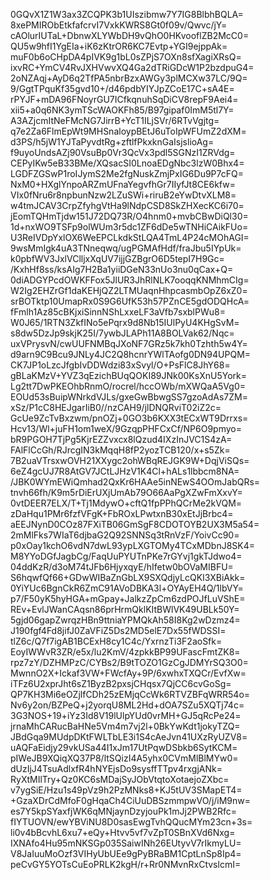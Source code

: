 0GQvX1Z1W3ax3ZCQPK3b1UIszibmw7Y7IG8BlbhBQLA=
8xePMIRObEtkfafcrvI7VxkKWRS8Gt0f09v/Qwvc/jY=
cAOlurIUTaL+DbnwXLYWbDH9vQhO0HKvooflZB2McC0=
QU5w9hfI1YgEIa+iK6zKtrOR6KC7Evtp+YGI9ejppAk=
muF0b6oCHpDA4pIVK9g1bL0sZPjS7OXn8sfXagiXRsQ=
ixvRC+YmCV4RvJXHVwvXQ4Ga2dTRiGDcW1P2bzdpuG4=
2oNZAqj+AyD6q2TfPA5nbrBzxAWGy3plMCXw37LC/9Q=
9/GgtTPquKf35gvd10+/d46pdbYIYJpZCoE17C+sA4E=
rPYJF+mDA96FNoyrGU7ICfkqnuhSqDiCV8repF9Aei4=
xii5+a0q6NK3ymTScWAOKFh85/B97gipaf0ImM5tl7Y=
A3AZjcmItNeFMcNG7JirrB+YcT1ILjSVr/6RTvVgjtg=
q7e2Za6FlmEpWt9MHSnaloypBEtJ6uToIpWFUmZ2dXM=
d3PS/h5jW1YJTaPyvdtRg+zftlfPkxknGaIsjslioAg=
f9uyoUndsAZj90VsuBp0Vr3QcVx3pdl5SGNzI1ZRVdg=
CEPyIKw5eB33BMe/XQsacSI0LnoaEDgNbc3lzW0Bhx4=
LGDFZGSwP1roIJymS2Me2fgNuskZmjPxIG6Du9P7cFQ=
NxM0+HXglYnpoARZmUFnaYegvfhGr7IIyfJt8CE6kfw=
VIx0fNru6r8npbunNzw2LZuSWi+riruB2eYwDtvXLM8=
w4tmJCAV3CrpZfyhgVtHa9lNdpCSD8SkZHXecKC6i70=
jEomTQHmTjdw151J72DQ73R/O4hnm0+mvbCBwDiQl30=
1d+nxWO9TSFp9olWUm3r5dc1ZF6dDe5wTNHiCAikFUo=
U3ReIVDpYxlOX6WeEPCLkdkStLQA4TmL4P24cMOhAGI=
9wsMmIgk4uA3TNneqwq/ugPGMAfHdf/fraJbu5IYpUk=
k0pbfWV3JxlVClljxXqUV7ijjGZBgrO6D5tepI7H9Gc=
/KxhHf8ss/ksAIg7H2Ba1yiiDGeN33nUo3nu0qCax+Q=
0diADGYPcdOWKFFox5JlUR3JhRlNLK7ooqqKNMhmCIg=
W2Ig2EHZrGf1daKEHjQZ2LTMUaqnHhpcasmbOpZ6xZ0=
srBOTktp10UmapRx0S9G6UfK53h57PZnCE5gdODQHcA=
fFmlh1Az85cBKjxiSinnNShLxxeLF3aVfb7sxblPWu8=
W0J65/1RTN3ZkfINo5ePqrx9d8Nb15IUlPyU4KHgSvM=
s8dw5DzJp9skjK25I/7ywbJLAPh11A8BOLVak62/Nqc=
uxVPrysvN/cwUUFNMBqJXoNF7GRz5k7kh0Tzhth5w4Y=
d9arn9C9Bcu9JNLy4JC2Q8hcnrYWlTAofg0DN94UPQM=
CK7JP1oLzcJfgbIvDDWdzi83xSvyl/O+PsFlC8JhY68=
gBLaKMzV+YVZ3qEzichBUqQOKI89JNk00KsXnU5York=
Lg2tt7DwPKEOhbRnmO/rocrel/hccOWb/mXWQaA5Vg0=
EOUd53sBuipWNrkdVJLs/gxeGwBbwgSS7gzoAdAs7ZM=
xSz/P1cC8HEJgarIiB0//nzCAH9/jlDNQRviT02iZ2c=
GcUe9ZcTvBxzwm/pnOZj+0GO3b6KXX3tECxWT9Drrxs=
Hcv13/Wl+juFH1om1weX/9GzqpPHFCxCf/NP6O9pmyo=
bR9PGOH7TjPg5KjrEZZvxcx8lQzud4IXzInJVC1S4zA=
FAlFlCcGh/RJrcgIN3kMqqH8fP2yozTCB120/x+s5Zk=
7B2uaVTrsxwOVH21XXygc2ohWBqREJGK9W+DqjViSQs=
6eZ4gcUJ7R8AtGV7JCtLJHzV1K4Cl+hALs1lbbcm8NA=
/JBK0WYmEWiQmhad2QxKr6HAAe5inNEwS4OOmJabQRs=
tnvh66fh/K9m5rDiErUXjUmAb79O66AaPgXZwFmXxvY=
0vtDEER7ELX/T+Tj1MdywO+cftQ1fpPPhQCrMe2kVQM=
zDaHqu1PMr6fzfVFgK+FbROxLPwtxnB30xEtJjBrbc4=
aEEJNynD0COz87FXiTB06GmSgF8CDOTOYB2UX3M5a54=
2mMlFks7WIaT6djbaG2Q92SNNSq3tRnVzF/YoivCc90=
p0xOay1kchO6vdN7dwL93ypLXGTOMy4TCxMDbnJ8SK4=
M8YYoDGfJagbCg/FaqUuPYUTnPKe7rGYvj1gkTJdwo4=
04ddKzR/d3oM74tJFb6HjyxqyE/hIfetw0bOVaMIBFU=
S6hqwfQf66+GDwWIBaZnGbLX9SXQdjyLcQKI3XBiAkk=
0YiYUc6BgnCkR6ZmC91AVoDBKA3l+OYAyEH4Q/1lbVY=
p7/F50yK5hyHGA+mGpay+JalkzZpCm6zdPOJfLuVShE=
REv+EvlJWanCAqsn86prHrmQklKItBWlVK49UBLk50Y=
5gjd06gapZwrqzHBn9ttniaYPMQkAh58I8Kg2wDzmz4=
J190fgf4Fd8jifJ0ZaVFiZ5Ds2MD5elE7Dx55fWDSSI=
tlZ6c/Q7f7igAB1BCExH8cy1C4c/YxrnzTi3F2aoSfk=
EoyIWWvR3ZR/e5x/lu2KmV/4zpkkBP99UFascFmtZK8=
rpz7zY/DZHMPzC/CYBs2/B9tTOZO1GzCgJDMYrSQ3O0=
MwnnO2X+Ickaf3VW+FWcfAy+9P/6xwhxTXQCr/EvfXw=
iTFz6U2xprJht6sZ1ByzB2pxsjCHqsx7QjCC6cvGoSg=
QP7KH3Mi6eOZjlfCDh25zEMjqCcWk6RTVZBFqWRR54o=
Nv6y2on/BZPeQ+j2yorqU8ML2Hd+dOA7SZu5XQTj74c=
3G3NOS+19+iYz3Id8V19lUlpYUd0vrMH+GJ5qRcPe24=
jrnaMhCARucBaHNe5Vm4m7vj2l+0BkYwKdt1jokyTZQ=
JBdGqa9MUdpDKtFWLTbLE3i1S4cAeJvn41UXzRyUZV8=
uAQFaEidjy29vkUSa44I1xJm17UtPqwDSbkb6SytKCM=
pIWeJB9XQiqXQ37P8/ltSQizI4A5yhx0CVmMlBlMYw0=
dUzIjJ4TsuAdlxfR4hNYEjsDo9sysffTTpv4rxgjANk=
RyXtMIlTry+Qz0KC6sMDajSyJObVtqtoXotaejoZXbc=
v7ygSiE/Hzu1s49pVz9h2PzMNks8+KJ5tUV3SMapET4=
+GzaXDrCdMfoF0gHqaCh4CiUuDBSzmmpwVO/j/iM9nw=
es7Y5kpSYaxfjWK6qMNjaynDzyjouPk1mJj2PWB2Rfc=
fIYTUOVN/ewYBViNU8D0sasEwgTvhQQucMYm23cn+3s=
li0v4bBcvhL6xu7+eQy+Htvv5vf7vZpT0SBnXVd6Nxg=
IXNAfo4Hu95mNKSGp035SaiwINh26EUtyvV7rIkmyLU=
V8JaIuuMoOzf3VIHyUbUEe9gPyBRaBM1CptLnSp8Ip4=
peCvGY5YOTsCuEoPRLK2kgH/r+Rr0NMvnRxCtvslcmI=
